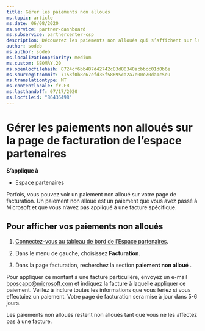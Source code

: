 ```yaml
---
title: Gérer les paiements non alloués
ms.topic: article
ms.date: 06/08/2020
ms.service: partner-dashboard
ms.subservice: partnercenter-csp
description: Découvrez les paiements non alloués qui s’affichent sur la page de facturation de l’espace partenaires. En savoir plus sur la façon de les appliquer à vos factures.
author: sodeb
ms.author: sodeb
ms.localizationpriority: medium
ms.custom: SEOMAY.20
ms.openlocfilehash: 8724cf6bb487d42742c83d80340acbbcc01d0b6e
ms.sourcegitcommit: 7153f0b8c67efd35f58695ca2a7e00e70da1c5e9
ms.translationtype: MT
ms.contentlocale: fr-FR
ms.lasthandoff: 07/17/2020
ms.locfileid: "86436498"
---
```

# <a name="manage-unallocated-payments-on-your-partner-center-billing-page"></a>Gérer les paiements non alloués sur la page de facturation de l’espace partenaires

**S’applique à**

- Espace partenaires

Parfois, vous pouvez voir un paiement non alloué sur votre page de facturation. Un paiement non alloué est un paiement que vous avez passé à Microsoft et que vous n’avez pas appliqué à une facture spécifique.

## <a name="to-view-your-unallocated-payments"></a>Pour afficher vos paiements non alloués

1. [Connectez-vous au tableau de bord de l’Espace partenaires](https://partner.microsoft.com/dashboard/home).

2. Dans le menu de gauche, choisissez **Facturation**.

3. Dans la page facturation, recherchez la section **paiement non alloué** . 

Pour appliquer ce montant à une facture particulière, envoyez un e-mail bposcapp@microsoft.com et indiquez la facture à laquelle appliquer ce paiement. Veillez à inclure toutes les informations que vous feriez si vous effectuiez un paiement. Votre page de facturation sera mise à jour dans 5-6 jours. 

Les paiements non alloués restent non alloués tant que vous ne les affectez pas à une facture. 
